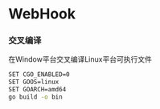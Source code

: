 WebHook
==============







### 交叉编译

在Window平台交叉编译Linux平台可执行文件

```bash
SET CGO_ENABLED=0
SET GOOS=linux
SET GOARCH=amd64
go build -o bin
```


